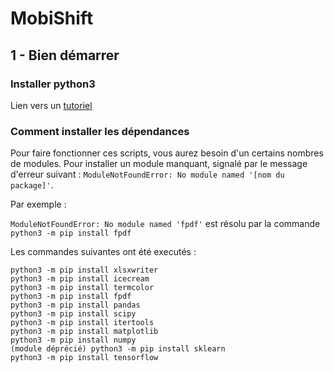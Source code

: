 # MobiShift
## 1 - Bien démarrer
### Installer python3
Lien vers un [tutoriel](https://docs.python-guide.org/starting/install3/linux/)
### Comment installer les dépendances

Pour faire fonctionner ces scripts, vous aurez besoin d'un certains nombres de modules. 
Pour installer un module manquant, signalé par le message d'erreur suivant : `ModuleNotFoundError: No module named '[nom du package]'`.

Par exemple : 

`ModuleNotFoundError: No module named 'fpdf'` 
est résolu par la commande
`python3 -m pip install fpdf`

Les commandes suivantes ont été executés :
```
python3 -m pip install xlsxwriter
python3 -m pip install icecream
python3 -m pip install termcolor
python3 -m pip install fpdf
python3 -m pip install pandas
python3 -m pip install scipy
python3 -m pip install itertools
python3 -m pip install matplotlib
python3 -m pip install numpy
(module déprécié) python3 -m pip install sklearn 
python3 -m pip install tensorflow
```
